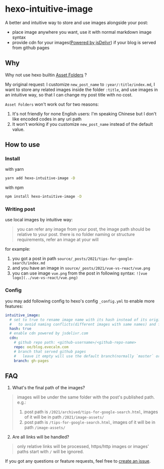 # hexo-intuitive-image
A better and intuitive way to store and use images alongside your post:
- place image anywhere you want, use it with normal markdown image syntax
- provide cdn for your images([Powered by jsDelivr](https://www.jsdelivr.com/features)) if your blog is served from github pages

## Why
Why not use hexo builtin [Asset Folders](https://hexo.io/docs/asset-folders) ?

My original request: I customize `new_post_name` to `:year/:title/index.md`, I want to store any related images inside the folder `:title`, and use images in an intuitive way, so that I can change my post title with no cost.

`Asset Folders` won't work out for two reasons:
1. It's not friendly for none English users: I'm speaking Chinese but I don't like encoded codes in any uri path
2. It won't working if you customize `new_post_name` instead of the default value. 

## How to use
### Install
with yarn

```sh
yarn add hexo-intuitive-image -D
```

with npm

```sh
npm install hexo-intuitive-image -D
```

### Writing post
use local images by intuitive way:  
> you can refer any image from your post, the image path should be relative to your post.
>   there is no folder naming or structure requirements, refer an image at your will

for example:
1. you got a post in path `source/_posts/2021/tips-for-google-search/index.md`
2. and you have an image in `source/_posts/2021/vue-vs-react/vue.png`
3. you can use image `vue.png` from the post in following syntax:
   `![vue logo](../vue-vs-react/vue.png)`

### Config
you may add following config to hexo's config `_config.yml` to enable more features:
```yml
intuitive_image:
  # set to true to rename image name with its hash instead of its original name
  #   to avoid naming conflicts(different images with same names) and file duplications(same images with different names)
  hash: true
  # enable cdn powered by jsdelivr.com
  cdn:
    # github repo path: <github-username>/<github-repo-name>
    repo: oe/blog.evecalm.com
    # branch that served github pages
    #   leave it empty will use the default branch(normally `master` or `main`)
    branch: gh-pages
```

## FAQ
1. What's the final path of the images?
  > images will be under the same folder with the post's published path. e.g.:
  >   1. post path is `/2021/archived/tips-for-google-search.html`, images of it will be in path `/2021/image-assets/`
  >   2. post path is `/tips-for-google-search.html`, images of it will be in path `/image-assets/`
2. Are all links will be handled?
  > only relative links will be processed, https/http images or images' paths start with `/` will be ignored.

If you got any questions or feature requests, feel free to [create an issue](https://github.com/oe/hexo-intuitive-image/issues/new).